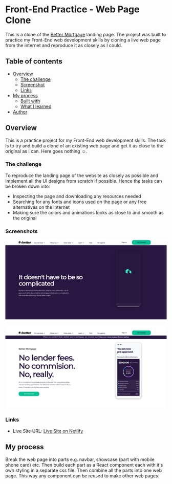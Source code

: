 # Front-End Practice - Web Page Clone

This is a clone of the [Better Mortgage](https://better.com/) landing page. The project was built to practice my Front-End web development skills by cloning a live web page from the internet and reproduce it as closely as I could. 

## Table of contents

- [Overview](#overview)
  - [The challenge](#the-challenge)
  - [Screenshot](#screenshot)
  - [Links](#links)
- [My process](#my-process)
  - [Built with](#built-with)
  - [What I learned](#what-i-learned)
- [Author](#author)

## Overview

This is a practice project for my Front-End web development skills. The task is to try and build a clone of an existing web page and get it as close to the original as I can. Here goes nothing ☺.

### The challenge

To reproduce the landing page of the website as closely as possible and implement all the UI designs from scratch if possible. Hence the tasks can be broken down into:
- Inspecting the page and downloading any resources needed
- Searching for any fonts and icons used on the page or any free alternatives on the internet
- Making sure the colors and animations looks as close to and smooth as the original

### Screenshots

![](./screenshots/screenshot.png)


![](./screenshots/screenshot1.png)

### Links
- Live Site URL: [Live Site on Netlify](https://wandonium-mortgage.netlify.app/)

## My process

Break the web page into parts e.g. navbar, showcase (part with mobile phone card) etc. Then build each part as a React component each with it's own styling in a separate css file. Then combine all the parts into one web page. This way any component can be reused to make other web pages.

